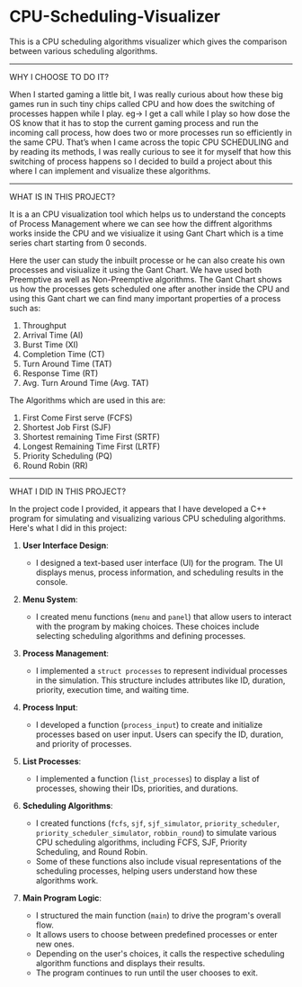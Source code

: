 # CPU-Scheduling-Visualizer
This is a CPU scheduling algorithms visualizer which gives the comparison between various scheduling algorithms.

---------------------------------------------------------------------------------------------------------

WHY I CHOOSE TO DO IT?

When I started gaming a little bit, I was really curious about how these big games run in such tiny chips called CPU and how does the switching of processes happen while I play. eg-> I get a call while I play so how dose the OS know that it has to stop the current gaming process and run the incoming call process, how does two or more processes run so efficiently in the same CPU.
That’s when I came across the topic CPU SCHEDULING and by reading its methods, I was really curious to see it for myself that how this switching of process happens so I decided to build a project about this where I can implement and visualize these algorithms.

---------------------------------------------------------------------------------------------------------

WHAT IS IN THIS PROJECT?

It is a an CPU visualization tool which helps us to understand the concepts of Process Management where we can see how the diffrent algorithms works inside the CPU and we visiualize it using Gant Chart which is a time series chart starting from 0 seconds.

Here the user can study the inbuilt processe or he can also create his own processes and visiualize it using the Gant Chart. We have used both Preemptive as well as Non-Preemptive algorithms. The Gant Chart shows us how the processes gets scheduled one after another inside the CPU and using this Gant chart we can find many important properties of a process such as: 
1. Throughput
2. Arrival Time (AI)
3. Burst Time (XI)
4. Completion Time (CT)
5. Turn Around Time (TAT)
6. Response Time (RT)
7. Avg. Turn Around Time (Avg. TAT)

The Algorithms which are used in this are:
1. First Come First serve (FCFS)
2. Shortest Job First (SJF)
3. Shortest remaining Time First (SRTF)
4. Longest Remaining Time First (LRTF)
5. Priority Scheduling (PQ)
6. Round Robin (RR)

---------------------------------------------------------------------------------------------------------

WHAT I DID IN THIS PROJECT?

In the project code I provided, it appears that I have developed a C++ program for simulating and visualizing various CPU scheduling algorithms. Here's what I did in this project:

1. **User Interface Design**:
   - I designed a text-based user interface (UI) for the program. The UI displays menus, process information, and scheduling results in the console.

2. **Menu System**:
   - I created menu functions (`menu` and `panel`) that allow users to interact with the program by making choices. These choices include selecting scheduling algorithms and defining processes.

3. **Process Management**:
   - I implemented a `struct processes` to represent individual processes in the simulation. This structure includes attributes like ID, duration, priority, execution time, and waiting time.

4. **Process Input**:
   - I developed a function (`process_input`) to create and initialize processes based on user input. Users can specify the ID, duration, and priority of processes.

5. **List Processes**:
   - I implemented a function (`list_processes`) to display a list of processes, showing their IDs, priorities, and durations.

6. **Scheduling Algorithms**:
   - I created functions (`fcfs`, `sjf`, `sjf_simulator`, `priority_scheduler`, `priority_scheduler_simulator`, `robbin_round`) to simulate various CPU scheduling algorithms, including FCFS, SJF, Priority Scheduling, and Round Robin.
   - Some of these functions also include visual representations of the scheduling processes, helping users understand how these algorithms work.

7. **Main Program Logic**:
   - I structured the main function (`main`) to drive the program's overall flow.
   - It allows users to choose between predefined processes or enter new ones.
   - Depending on the user's choices, it calls the respective scheduling algorithm functions and displays their results.
   - The program continues to run until the user chooses to exit.
